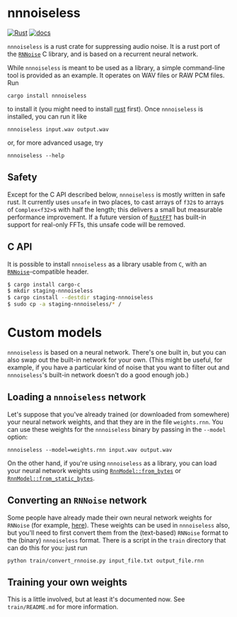 # nnnoiseless
[![Rust](https://github.com/jneem/nnnoiseless/workflows/Rust/badge.svg)](https://github.com/jneem/nnnoiseless/actions?query=workflow%3ARust)
[![docs]( https://docs.rs/nnnoiseless/badge.svg)](https://docs.rs/nnnoiseless)

`nnnoiseless` is a rust crate for suppressing audio noise. It is a rust port of
the [`RNNoise`][1] C library, and is based on a recurrent
neural network.

While `nnnoiseless` is meant to be used as a library, a simple command-line
tool is provided as an example. It operates on WAV files or RAW PCM files.
Run

```
cargo install nnnoiseless
```

to install it (you might need to install [rust](https://www.rustlang.org) first).
Once `nnnoiseless` is installed, you can run it like

```
nnnoiseless input.wav output.wav
```

or, for more advanced usage, try

```
nnnoiseless --help
```

## Safety

Except for the C API described below, `nnnoiseless` is mostly written in safe
rust. It currently uses `unsafe` in two places, to cast arrays of `f32`s to
arrays of `Complex<f32>`s with half the length; this delivers a small but
measurable performance improvement. If a future version of
[`RustFFT`](https://github.com/awelkie/RustFFT) has built-in support for
real-only FFTs, this unsafe code will be removed.

## C API

It is possible to install `nnnoiseless` as a library usable from `C`, with an
[`RNNoise`][1]-compatible header.

``` sh
$ cargo install cargo-c
$ mkdir staging-nnnoiseless
$ cargo cinstall --destdir staging-nnnoiseless
$ sudo cp -a staging-nnnoiseless/* /
```

# Custom models

`nnnoiseless` is based on a neural network. There's one built in, but you can
also swap out the built-in network for your own. (This might be useful, for
example, if you have a particular kind of noise that you want to filter out and
`nnnoiseless`'s built-in network doesn't do a good enough job.)

## Loading a `nnnoiseless` network

Let's suppose that you've already trained (or downloaded from somewhere) your
neural network weights, and that they are in the file `weights.rnn`. You can use
these weights for the `nnnoiseless` binary by passing in the `--model` option:

```
nnnoiseless --model=weights.rnn input.wav output.wav
```

On the other hand, if you're using `nnnoiseless` as a library, you can load your
neural network weights using [`RnnModel::from_bytes`] or [`RnnModel::from_static_bytes`].

## Converting an `RNNoise` network

Some people have already made their own neural network weights for `RNNoise`
(for example, [here](https://github.com/GregorR/rnnoise-models)). These
weights can be used in `nnnoiseless` also, but you'll need to first convert them
from the (text-based) `RNNoise` format to the (binary) `nnnoiseless` format. There
is a script in the `train` directory that can do this for you: just run

```
python train/convert_rnnoise.py input_file.txt output_file.rnn
```

## Training your own weights

This is a little involved, but at least it's documented now. See `train/README.md` for
more information.

[1]: https://github.com/xiph/rnnoise
[`RnnModel::from_bytes`]: https://docs.rs/nnnoiseless/latest/nnnoiseless/struct.RnnModel.html#method.from_bytes
[`RnnModel::from_static_bytes`]: https://docs.rs/nnnoiseless/latest/nnnoiseless/struct.RnnModel.html#method.from_static_bytes
